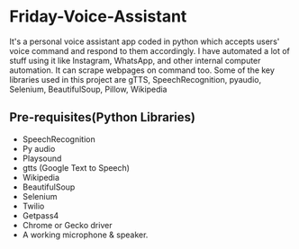 # Friday-Voice-Assistant
It's a personal voice assistant app coded in python which accepts users' voice command and respond to them accordingly. I have automated a lot of stuff using it like Instagram, WhatsApp, and other internal computer automation. It can scrape webpages on command too. Some of the key libraries used in this project are gTTS, SpeechRecognition, pyaudio, Selenium, BeautifulSoup, Pillow, Wikipedia

## Pre-requisites(Python Libraries) 

- SpeechRecognition
- Py audio
- Playsound
- gtts (Google Text to Speech)
- Wikipedia
- BeautifulSoup
- Selenium
- Twilio
- Getpass4
- Chrome or Gecko driver
- A working microphone & speaker.
